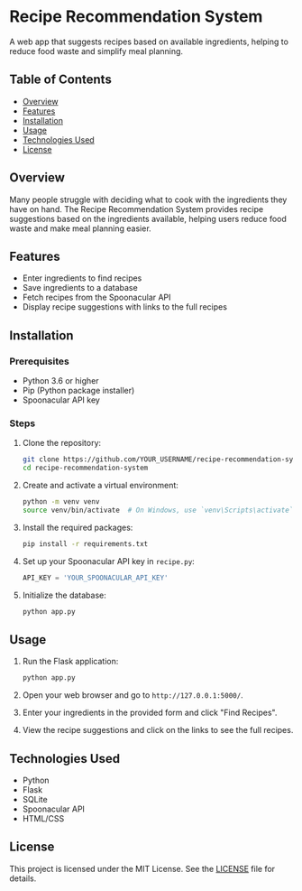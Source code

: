 # Recipe Recommendation System

A web app that suggests recipes based on available ingredients,
helping to reduce food waste and simplify meal planning.

## Table of Contents

- [Overview](#overview)
- [Features](#features)
- [Installation](#installation)
- [Usage](#usage)
- [Technologies Used](#technologies-used)
- [License](#license)

## Overview

Many people struggle with deciding what to cook with the
ingredients they have on hand. The Recipe Recommendation System
provides recipe suggestions based on the ingredients available,
helping users reduce food waste and make meal planning easier.

## Features

- Enter ingredients to find recipes
- Save ingredients to a database
- Fetch recipes from the Spoonacular API
- Display recipe suggestions with links to the full recipes

## Installation

### Prerequisites

- Python 3.6 or higher
- Pip (Python package installer)
- Spoonacular API key

### Steps

1. Clone the repository:
    ```bash
    git clone https://github.com/YOUR_USERNAME/recipe-recommendation-system.git
    cd recipe-recommendation-system
    ```

2. Create and activate a virtual environment:
    ```bash
    python -m venv venv
    source venv/bin/activate  # On Windows, use `venv\Scripts\activate`
    ```

3. Install the required packages:
    ```bash
    pip install -r requirements.txt
    ```

4. Set up your Spoonacular API key in `recipe.py`:
    ```python
    API_KEY = 'YOUR_SPOONACULAR_API_KEY'
    ```

5. Initialize the database:
    ```bash
    python app.py
    ```

## Usage

1. Run the Flask application:
    ```bash
    python app.py
    ```

2. Open your web browser and go to `http://127.0.0.1:5000/`.

3. Enter your ingredients in the provided form and click
"Find Recipes".

4. View the recipe suggestions and click on the links to see
the full recipes.

## Technologies Used

- Python
- Flask
- SQLite
- Spoonacular API
- HTML/CSS

## License

This project is licensed under the MIT License. See the
[LICENSE](LICENSE) file for details.
